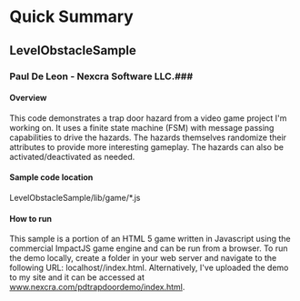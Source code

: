 # Quick Summary #
## LevelObstacleSample ##
### Paul De Leon - Nexcra Software LLC.###

#### Overview ####
This code demonstrates a trap door hazard from a video game project I'm working on. It uses a finite state machine (FSM) with message passing capabilities to drive the hazards. The hazards themselves randomize their attributes to provide more interesting gameplay. The hazards can also be activated/deactivated as needed.

#### Sample code location ####
LevelObstacleSample/lib/game/*.js

#### How to run ####
This sample is a portion of an HTML 5 game written in Javascript using the commercial ImpactJS game engine and can be run from a browser. To run the demo locally, create a folder in your web server and navigate to the following URL: localhost/<folder>/index.html. Alternatively, I've uploaded the demo to my site and it can be accessed at www.nexcra.com/pdtrapdoordemo/index.html.